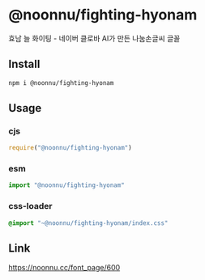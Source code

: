 # @noonnu/fighting-hyonam
효남 늘 화이팅 - 네이버 클로바 AI가 만든 나눔손글씨 글꼴

## Install
```sh
npm i @noonnu/fighting-hyonam
```
## Usage
### cjs
```js
require("@noonnu/fighting-hyonam")
```
### esm
```js
import "@noonnu/fighting-hyonam"
```
### css-loader
```css
@import "~@noonnu/fighting-hyonam/index.css"
```

## Link
https://noonnu.cc/font_page/600